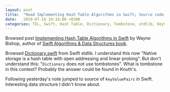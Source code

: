 ```yaml
---
layout: post
title:  "Read Implementing Hash Table Algorithms in Swift; Source code of Dictionary.swift"
date:   2019-07-16 19:16:00 +0200
categories: TIL, Swift, Hash Table, Dictionary, Tombstone, stdlib, KeyValuePairs
---
```

Browsed post [Implementing Hash Table Algorithms in Swift](https://medium.com/swift-algorithms-data-structures/understanding-hash-table-algorithms-in-swift-3476828bea69) by Wayne Bishop, author of [Swift Algorithms & Data Structures book](https://www.amazon.com/Swift-Algorithms-Structures-Wayne-Bishop/dp/0692511768).

Browsed [Dictionary.swift](https://github.com/apple/swift/blob/e9d4687e31a3ae8e90604d3b15bf8b241479c211/stdlib/public/core/Dictionary.swift) from Swift stdlib. I understand this now "Native storage is a hash table with open addressing and linear probing". But don't understand this: "`Dictionary` does not use tombstones". What is tombstone in this context? Probably the answer could be found in Knuth's.

Following yesterday's note jumped to source of `KeyValuePairs` in Swift. Interesting data structure I didn't know about.
